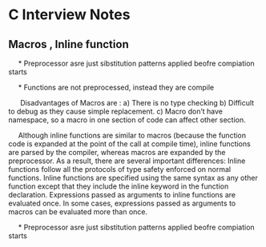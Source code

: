 <BODY>

<DIV id="id_1">
<H1> C Interview Notes </H1>
</DIV>
<DIV id="id_2_1">
<P class="p9 ft6"><H2> Macros , Inline function </H2></P>
<P class="p10 ft6">&nbsp;&nbsp;&nbsp;&nbsp;&nbsp;*  Preprocessor asre just sibstitution patterns applied beofre compiation starts </P>
<P class="p10 ft6">&nbsp;&nbsp;&nbsp;&nbsp;&nbsp;* Functions are not preprocessed, instead they are compile </P>
<P class="p10 ft6">&nbsp;&nbsp;&nbsp;&nbsp;&nbsp; Disadvantages of Macros are :
a) There is no type checking
b) Difficult to debug as they cause simple replacement.
c) Macro don’t have namespace, so a macro in one section of code can affect other section. </P>
<P class="p10 ft6">&nbsp;&nbsp;&nbsp;&nbsp;&nbsp;Although inline functions are similar to macros (because the function code is expanded at the point of the call at compile time), inline functions are parsed by the compiler, whereas macros are expanded by the preprocessor. As a result, there are several important differences:
  Inline functions follow all the protocols of type safety enforced on normal functions.
  Inline functions are specified using the same syntax as any other function except that they include the inline keyword in the function declaration.
  Expressions passed as arguments to inline functions are evaluated once. In some cases, expressions passed as arguments to macros can be evaluated more than once. </P>
<P class="p10 ft6">&nbsp;&nbsp;&nbsp;&nbsp;&nbsp;*  Preprocessor asre just sibstitution patterns applied beofre compiation starts </P>

</DIV>
</BODY>
